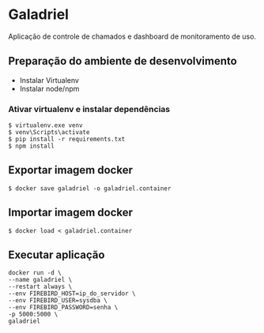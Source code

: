 # Galadriel

Aplicação de controle de chamados e dashboard de monitoramento de uso.

## Preparação do ambiente de desenvolvimento

- Instalar Virtualenv
- Instalar node/npm

### Ativar virtualenv e instalar dependências

```
$ virtualenv.exe venv
$ venv\Scripts\activate
$ pip install -r requirements.txt
$ npm install
```

## Exportar imagem docker

```
$ docker save galadriel -o galadriel.container
```

## Importar imagem docker

```
$ docker load < galadriel.container
```

## Executar aplicação

```
docker run -d \
--name galadriel \
--restart always \
--env FIREBIRD_HOST=ip_do_servidor \
--env FIREBIRD_USER=sysdba \
--env FIREBIRD_PASSWORD=senha \
-p 5000:5000 \
galadriel
```
